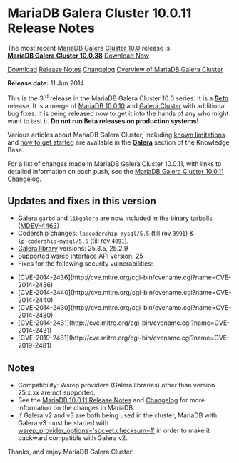 # MariaDB Galera Cluster 10.0.11 Release Notes

The most recent [MariaDB Galera Cluster 10.0](/kb/en/galera/) release is:<br>
<span class="cstm-style lead"><strong>[MariaDB Galera Cluster 10.0.38](/replication/galera-cluster/mariadb-galera-cluster-releases/mariadb-galera-100-release-notes/mariadb-galera-cluster-10038-release-notes)</strong> [Download<span>&nbsp;</span>Now](https://downloads.mariadb.org/mariadb-galera/10.0)</span>

[Download](http://downloads.mariadb.org/mariadb-galera/10.0.11)
[Release Notes](/replication/galera-cluster/mariadb-galera-cluster-releases/mariadb-galera-100-release-notes/mariadb-galera-cluster-10011-release-notes)
[Changelog](/replication/galera-cluster/mariadb-galera-cluster-releases/mariadb-galera-100-changelogs/mariadb-galera-cluster-10011-changelog)
[Overview of MariaDB Galera Cluster](/replication/galera-cluster/what-is-mariadb-galera-cluster)

<strong>Release date:</strong> 11 Jun 2014

This is the 3<sup>rd</sup> release in the MariaDB Galera Cluster 10.0 series. It is a
<strong><em>[Beta](/kb/en/release-criteria/)</em></strong> release.  It is a merge of [MariaDB 10.0.10](/kb/en/mariadb-10010-release-notes/)
and [Galera Cluster](http://codership.com/content/using-galera-cluster) with
additional bug fixes. It is being released now to get it into the hands of any
who might want to test it. <strong>Do not run Beta releases on production systems!</strong>

Various articles about MariaDB Galera Cluster, including
[known limitations](/replication/galera-cluster/mariadb-galera-cluster-known-limitations) and
[how to get started](/replication/galera-cluster/getting-started-with-mariadb-galera-cluster) are
available in the <strong>[Galera](/kb/en/galera/)</strong> section of the Knowledge Base.

For a list of changes made in MariaDB Galera Cluster 10.0.11, with links to
detailed information on each push, see the
[MariaDB Galera Cluster 10.0.11 Changelog](/replication/galera-cluster/mariadb-galera-cluster-releases/mariadb-galera-100-changelogs/mariadb-galera-cluster-10011-changelog).

## Updates and fixes in this version

- Galera `garbd` and `libgalera` are now included in the binary tarballs ([MDEV-4463](https://jira.mariadb.org/browse/MDEV-4463))
- Codership changes: `lp:codership-mysql/5.5` (till rev `3991`) &amp; `lp:codership-mysql/5.6` (till rev `4091`).
- [Galera library](http://codership.com/content/using-galera-cluster) versions: 25.3.5, 25.2.9
- Supported wsrep interface API version: 25
- Fixes for the following security vulnerabilities:
<ul start="1"><li>[CVE-2014-2436](http://cve.mitre.org/cgi-bin/cvename.cgi?name=CVE-2014-2436)
</li><li>[CVE-2014-2440](http://cve.mitre.org/cgi-bin/cvename.cgi?name=CVE-2014-2440)
</li><li>[CVE-2014-2430](http://cve.mitre.org/cgi-bin/cvename.cgi?name=CVE-2014-2430)
</li><li>[CVE-2014-2431](http://cve.mitre.org/cgi-bin/cvename.cgi?name=CVE-2014-2431)
</li><li>[CVE-2019-2481](http://cve.mitre.org/cgi-bin/cvename.cgi?name=CVE-2019-2481)
</li></ul>

## Notes

- Compatibility: Wsrep providers (Galera libraries) other than version 25.x.xx are not supported.
- See the [MariaDB 10.0.11 Release Notes](/kb/en/mariadb-10011-release-notes/) and
[Changelog](/kb/en/mariadb-10011-changelog/) for more information on the changes in
MariaDB.
- If Galera v2 and v3 are both being used in the cluster, MariaDB with
Galera v3 must be started with [wsrep_provider_options='socket.checksum=1'](/kb/en/wsrep_provider_options/#socketchecksum)
in order to make it backward compatible with Galera v2.

Thanks, and enjoy MariaDB Galera Cluster!
